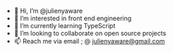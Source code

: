 - 👋 Hi, I’m @julienyaware
- 👀 I’m interested in front end engineering
- 🌱 I’m currently learning TypeScript
- 💞️ I’m looking to collaborate on open source projects
- 📫 Reach me via email ; @ julienyaware@gmail.com

<!---
julienyaware/julienyaware is a ✨ special ✨ repository because its `README.md` (this file) appears on your GitHub profile.
You can click the Preview link to take a look at your changes.
--->
